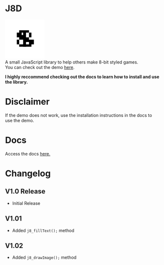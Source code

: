 # J8D
<img src="./assets/images/j8d.svg" width="128" height="128"></img>  
A small JavaScript library to help others make 8-bit styled games.  
You can check out the demo [here](https://d3vpz.github.io/J8D.github.io/).

<b>I highly reccommend checking out the docs to learn how to install and use the library.</b>

# Disclaimer
If the demo does not work, use the installation instructions in the docs to use the demo.

# Docs
Access the docs <a href="./Docs.md">here.</a>

# Changelog
## V1.0 Release
* Initial Release
## V1.01
* Added `j8_fillText();` method
## V1.02
* Added `j8_drawImage();` method
